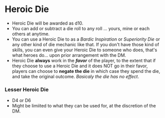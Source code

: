 # Heroic Die
 * Heroic Die will be awarded as d10. 
 * You can add or subtract a die roll to any roll ... yours, mine or each others at anytime.  
 * You can use a Heroic Die to as a _Bardic Inspiration_ or _Superiority Die_ or any other kind of die mechanic like that. If you don't have those kind of skills, you can even give your Heroic Die to someone who does, that's what heroes do... upon prior arrangement with the DM.
* Heroic Die **always** work in the ***favor*** of the player, to the extent that if they choose to use a Heroic Die and it does NOT go in their favor, players can choose to **negate the die** in which case they spend the die, and take the original outcome. *Basicaly the die has no effect*.

### Lesser Heroic Die
 * D4 or D6
 * Might be limiited to what they can be used for, at the discretion of the DM.

